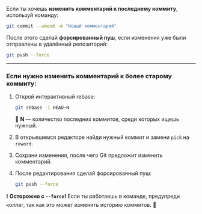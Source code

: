 Если ты хочешь **изменить комментарий к последнему коммиту**, используй команду:

```sh
git commit --amend -m "Новый комментарий"
```

После этого сделай **форсированный пуш**, если изменения уже были отправлены в удалённый репозиторий:

```sh
git push --force
```

---

### Если нужно изменить комментарий к более старому коммиту:

1. Открой интерактивный rebase:
    
    ```sh
    git rebase -i HEAD~N
    ```
    
    🔹 **N** — количество последних коммитов, среди которых ищешь нужный.
    
2. В открывшемся редакторе найди нужный коммит и замени `pick` на `reword`.
    
3. Сохрани изменения, после чего Git предложит изменить комментарий.
    
4. После редактирования сделай форсированный пуш:
    
    ```sh
    git push --force
    ```
    

❗ **Осторожно с `--force`!** Если ты работаешь в команде, предупреди коллег, так как это может изменить историю коммитов. 🚀